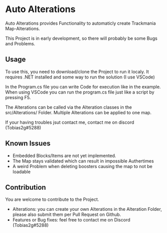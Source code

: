 # Auto Alterations
Auto Alterations provides Functionality to automaticly create Trackmania Map-Alterations.

This Project is in early development, so there will probably be some Bugs and Problems.
## Usage
To use this, you need to download/clone the Project to run it localy.
It requires .NET installed and some way to run the solution (I use VSCode)

In the Program.cs file you can write Code for execution like in the example.
When using VSCode you can run the program.cs file just like a script by pressing F5.

The Alterations can be called via the Alteration classes in the src/Alterations/ Folder.
Multiple Alterations can be applied to one map.

If your having troubles jsut contact me, contact me on discord (Tobias2g#5288)
## Known Issues
- Embedded Blocks/Items are not yet implemented.
- The Map stays validated which can result in impossible Authertimes
- A weird Problem when deleting boosters causing the map to not be loadable
## Contribution
You are welcome to contribute to the Project.
- Alterations: you can create your own Alterations in the Alteration Folder, please also submit them per Pull Request on Github.
- Features or Bug fixes: feel free to contact me on Discord (Tobias2g#5288)